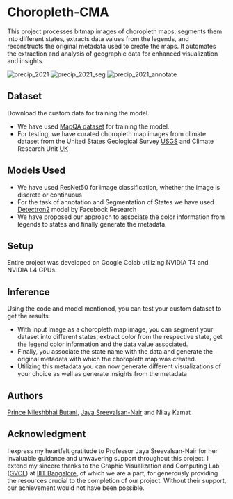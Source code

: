 
# Choropleth-CMA

This project processes bitmap images of choropleth maps, segments them into different states, extracts data values from the legends, and reconstructs the original metadata used to create the maps. It automates the extraction and analysis of geographic data for enhanced visualization and insights.


![precip_2021](https://github.com/GVCL/Choropleth-CMA/assets/111348225/d19dbb11-5326-46b0-a2d6-142477c4d3c4)
![precip_2021_seg](https://github.com/GVCL/Choropleth-CMA/assets/111348225/39db9ee7-20f0-4153-bee2-2c0215a4d3e5)
![precip_2021_annotate](https://github.com/GVCL/Choropleth-CMA/assets/111348225/3965eb00-af7a-4c83-be8b-4bdc78c14a60)

## Dataset

Download the custom data for training the model.  
- We have used [MapQA dataset](https://buckeyemailosu-my.sharepoint.com/personal/chang_1692_buckeyemail_osu_edu/_layouts/15/onedrive.aspx?id=%2Fpersonal%2Fchang%5F1692%5Fbuckeyemail%5Fosu%5Fedu%2FDocuments%2FMapQA&ga=1) for training the model.  
- For testing, we have curated choropleth map images from climate dataset from the United States Geological Survey [USGS](https://www.usgs.gov/) and Climate Research Unit [UK](https://www.uea.ac.uk/web/groups-and-centres/climatic-research-unit/data)

## Models Used  
- We have used ResNet50 for image classification, whether the image is discrete or continuous
- For the task of annotation and Segmentation of States we have used [Detectron2](https://github.com/facebookresearch/detectron2) model by Facebook Research
- We have proposed our approach to associate the color information from legends to states and finally generate the metadata.
## Setup

Entire project was developed on Google Colab utilizing NVIDIA T4 and NVIDIA L4 GPUs. 
## Inference

Using the code and model mentioned, you can test your custom dataset to get the results.  
- With input image as a choropleth map image, you can segment your dataset into different states, extract color from the respective state, get the legend color information and the data value associated.  
- Finally, you associate the state name with the data and generate the original metadata with which the choropleth map was created.
- Utilizing this metadata you can now generate different visualizations of your choice as well as generate insights from the metadata


## Authors

[Prince Nileshbhai Butani](https://www.linkedin.com/in/princebutani/), [Jaya Sreevalsan-Nair](https://www.linkedin.com/in/jayanair/) and Nilay Kamat
## Acknowledgment

I express my heartfelt gratitude to Professor Jaya Sreevalsan-Nair for her invaluable guidance and unwavering support throughout this project. I extend my sincere thanks to the Graphic Visualization and Computing Lab ([GVCL](https://www.iiitb.ac.in/GVCL/)) at [IIIT Bangalore](https://iiitb.ac.in/), of which we are a part, for generously providing the resources crucial to the completion of our project. Without their support, our achievement would not have been possible.
